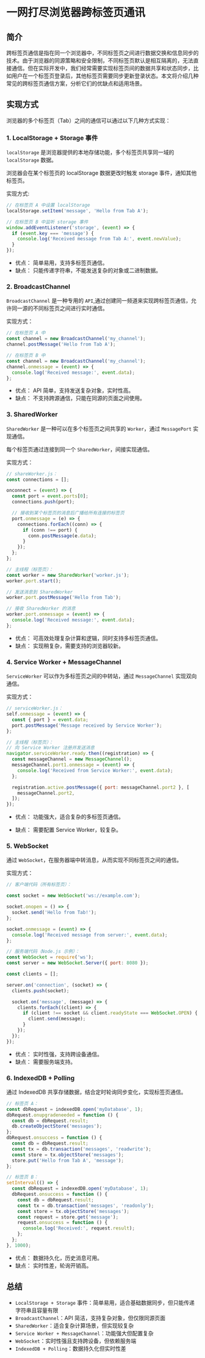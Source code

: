 # 一网打尽浏览器跨标签页通讯

## 简介

跨标签页通信是指在同一个浏览器中，不同标签页之间进行数据交换和信息同步的技术。由于浏览器的同源策略和安全限制，不同标签页默认是相互隔离的，无法直接通信。但在实际开发中，我们经常需要实现标签页间的数据共享和状态同步，比如用户在一个标签页登录后，其他标签页需要同步更新登录状态。本文将介绍几种常见的跨标签页通信方案，分析它们的优缺点和适用场景。

## 实现方式

浏览器的多个标签页（Tab）之间的通信可以通过以下几种方式实现：

### 1. LocalStorage + Storage 事件

`localStorage` 是浏览器提供的本地存储功能，多个标签页共享同一域的 `localStorage` 数据。

浏览器会在某个标签页的 localStorage 数据更改时触发 storage 事件，通知其他标签页。

实现方式:

```javascript
// 在标签页 A 中设置 localStorage
localStorage.setItem('message', 'Hello from Tab A');

// 在标签页 B 中监听 storage 事件
window.addEventListener('storage', (event) => {
  if (event.key === 'message') {
    console.log('Received message from Tab A:', event.newValue);
  }
});
```

- 优点： 简单易用，支持多标签页通信。
- 缺点： 只能传递字符串，不能发送复杂的对象或二进制数据。

### 2. BroadcastChannel

`BroadcastChannel` 是一种专用的 `API`,通过创建同一频道来实现跨标签页通信，允许同一源的不同标签页之间进行实时通信。

实现方式：

```javascript
// 在标签页 A 中
const channel = new BroadcastChannel('my_channel');
channel.postMessage('Hello from Tab A');

// 在标签页 B 中
const channel = new BroadcastChannel('my_channel');
channel.onmessage = (event) => {
  console.log('Received message:', event.data);
};
```

- 优点： API 简单，支持发送复杂对象，实时性高。
- 缺点： 不支持跨源通信，只能在同源的页面之间使用。

### 3. SharedWorker

`SharedWorker` 是一种可以在多个标签页之间共享的 `Worker`，通过 `MessagePort` 实现通信。

每个标签页通过连接到同一个 `SharedWorker`，间接实现通信。

实现方式：

```javascript
// shareWorker.js：
const connections = [];

onconnect = (event) => {
  const port = event.ports[0];
  connections.push(port);

  // 接收到某个标签页的消息后广播给所有连接的标签页
  port.onmessage = (e) => {
    connections.forEach((conn) => {
      if (conn !== port) {
        conn.postMessage(e.data);
      }
    });
  };
};

// 主线程（标签页）：
const worker = new SharedWorker('worker.js');
worker.port.start();

// 发送消息到 SharedWorker
worker.port.postMessage('Hello from Tab');

// 接收 SharedWorker 的消息
worker.port.onmessage = (event) => {
  console.log('Received message:', event.data);
};
```

- 优点： 可高效处理复杂计算和逻辑，同时支持多标签页通信。
- 缺点： 实现稍复杂，需要支持的浏览器较新。

### 4. Service Worker + MessageChannel

`ServiceWorker` 可以作为多标签页之间的中转站，通过 `MessageChannel` 实现双向通信。

实现方式：

```javascript
// serviceWorker.js：
self.onmessage = (event) => {
  const { port } = event.data;
  port.postMessage('Message received by Service Worker');
};

// 主线程（标签页）：
// 向 Service Worker 注册并发送消息
navigator.serviceWorker.ready.then((registration) => {
  const messageChannel = new MessageChannel();
  messageChannel.port1.onmessage = (event) => {
    console.log('Received from Service Worker:', event.data);
  };

  registration.active.postMessage({ port: messageChannel.port2 }, [
    messageChannel.port2,
  ]);
});
```

- 优点： 功能强大，适合复杂的多标签页通信。

- 缺点： 需要配置 Service Worker，较复杂。

### 5. WebSocket

通过 `WebSocket`，在服务器端中转消息，从而实现不同标签页之间的通信。

实现方式：

```javascript
// 客户端代码（所有标签页）：

const socket = new WebSocket('ws://example.com');

socket.onopen = () => {
  socket.send('Hello from Tab!');
};

socket.onmessage = (event) => {
  console.log('Received message from server:', event.data);
};

// 服务端代码（Node.js 示例）：
const WebSocket = require('ws');
const server = new WebSocket.Server({ port: 8080 });

const clients = [];

server.on('connection', (socket) => {
  clients.push(socket);

  socket.on('message', (message) => {
    clients.forEach((client) => {
      if (client !== socket && client.readyState === WebSocket.OPEN) {
        client.send(message);
      }
    });
  });
});
```

- 优点： 实时性强，支持跨设备通信。
- 缺点： 需要服务端支持。

### 6. IndexedDB + Polling

通过 IndexedDB 共享存储数据，结合定时轮询同步变化，实现标签页通信。

```javascript
// 标签页 A：
const dbRequest = indexedDB.open('myDatabase', 1);
dbRequest.onupgradeneeded = function () {
  const db = dbRequest.result;
  db.createObjectStore('messages');
};
dbRequest.onsuccess = function () {
  const db = dbRequest.result;
  const tx = db.transaction('messages', 'readwrite');
  const store = tx.objectStore('messages');
  store.put('Hello from Tab A', 'message');
};

// 标签页 B：
setInterval(() => {
  const dbRequest = indexedDB.open('myDatabase', 1);
  dbRequest.onsuccess = function () {
    const db = dbRequest.result;
    const tx = db.transaction('messages', 'readonly');
    const store = tx.objectStore('messages');
    const request = store.get('message');
    request.onsuccess = function () {
      console.log('Received:', request.result);
    };
  };
}, 1000);
```

- 优点： 数据持久化，历史消息可用。
- 缺点： 实时性差，轮询开销高。

## 总结

- `​LocalStorage + Storage` 事件：简单易用，适合基础数据同步，但只能传递字符串且容量有限
- `BroadcastChannel`：API 简洁，支持复杂对象，但仅限同源页面
- `SharedWorker`：适合复杂计算场景，但实现较复杂
- `​Service Worker + MessageChannel`：功能强大但配置复杂
- `WebSocket`：实时性强且支持跨设备，但依赖服务端
- `IndexedDB + Polling`：数据持久化但实时性差
